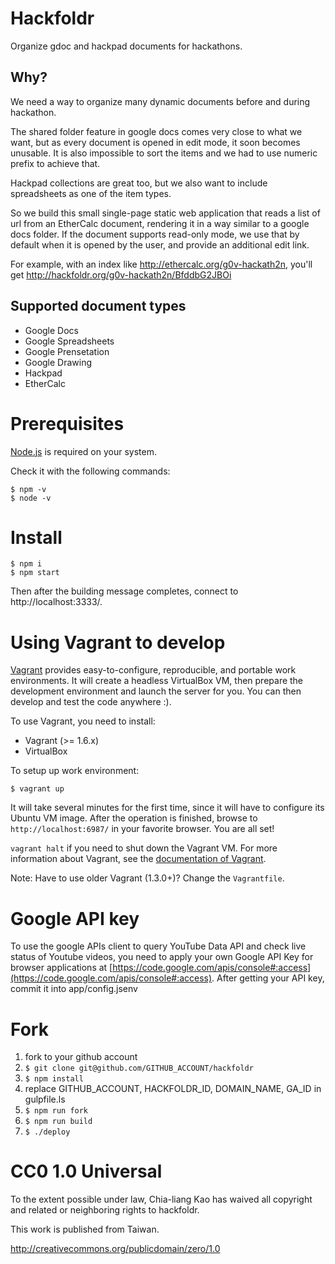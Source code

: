 Hackfoldr
===========

Organize gdoc and hackpad documents for hackathons.

## Why?

We need a way to organize many dynamic documents before and during hackathon.

The shared folder feature in google docs comes very close to what we want, but as every document is opened in edit mode, it soon becomes unusable.  It is also impossible to sort the items and we had to use numeric prefix to achieve that.

Hackpad collections are great too, but we also want to include spreadsheets as one of the item types.

So we build this small single-page static web application that reads a list of url from an EtherCalc document, rendering it in a way similar to a google docs folder.  If the document supports read-only mode, we use that by default when it is opened by the user, and provide an additional edit link.

For example, with an index like http://ethercalc.org/g0v-hackath2n, you'll get http://hackfoldr.org/g0v-hackath2n/BfddbG2JBOi

## Supported document types

* Google Docs
* Google Spreadsheets
* Google Prensetation
* Google Drawing
* Hackpad
* EtherCalc

# Prerequisites
[Node.js](http://nodejs.org/) is required on your system.

Check it with the following commands:

    $ npm -v
    $ node -v

# Install

    $ npm i
    $ npm start

Then after the building message completes, connect to http://localhost:3333/.

# Using Vagrant to develop

[Vagrant](http://docs.vagrantup.com/v2/why-vagrant/index.html) provides easy-to-configure, reproducible, and portable work environments. It will create a headless VirtualBox VM, then prepare the development environment and launch the server for you. You can then develop and test the code anywhere :).

To use Vagrant, you need to install:

- Vagrant (>= 1.6.x)
- VirtualBox

To setup up work environment:

    $ vagrant up

It will take several minutes for the first time, since it will have to configure its Ubuntu VM image. After the operation is finished, browse to `http://localhost:6987/` in your favorite browser. You are all set!

`vagrant halt` if you need to shut down the Vagrant VM. For more information about Vagrant, see the [documentation of Vagrant](http://docs.vagrantup.com).

Note: Have to use older Vagrant (1.3.0+)? Change the `Vagrantfile`.

# Google API key

To use the google APIs client to query YouTube Data API and check live status of Youtube videos, you need to apply your own Google API Key for browser applications at [https://code.google.com/apis/console#:access](https://code.google.com/apis/console#:access). After getting your API key, commit it into app/config.jsenv

# Fork

1. fork to your github account
2. `$ git clone git@github.com/GITHUB_ACCOUNT/hackfoldr`
3. `$ npm install`
4. replace GITHUB_ACCOUNT, HACKFOLDR_ID, DOMAIN_NAME, GA_ID in gulpfile.ls
5. `$ npm run fork`
6. `$ npm run build`
7. `$ ./deploy`

# CC0 1.0 Universal

To the extent possible under law, Chia-liang Kao has waived all copyright
and related or neighboring rights to hackfoldr.

This work is published from Taiwan.

http://creativecommons.org/publicdomain/zero/1.0
